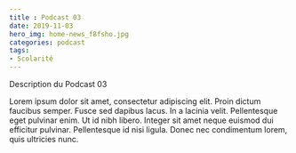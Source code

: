 ```yaml
---
title : Podcast 03
date: 2019-11-03
hero_img: home-news_f8fsho.jpg
categories: podcast
tags:
- Scolarité
---
```


Description du Podcast 03

Lorem ipsum dolor sit amet, consectetur adipiscing elit. Proin dictum faucibus semper. Fusce sed dapibus lacus. In a lacinia velit. Pellentesque eget pulvinar enim. Ut id nibh libero. Integer sit amet neque euismod dui efficitur pulvinar. Pellentesque id nisi ligula. Donec nec condimentum lorem, quis ultricies nunc. 